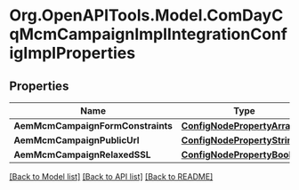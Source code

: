 # Org.OpenAPITools.Model.ComDayCqMcmCampaignImplIntegrationConfigImplProperties
## Properties

Name | Type | Description | Notes
------------ | ------------- | ------------- | -------------
**AemMcmCampaignFormConstraints** | [**ConfigNodePropertyArray**](ConfigNodePropertyArray.md) |  | [optional] 
**AemMcmCampaignPublicUrl** | [**ConfigNodePropertyString**](ConfigNodePropertyString.md) |  | [optional] 
**AemMcmCampaignRelaxedSSL** | [**ConfigNodePropertyBoolean**](ConfigNodePropertyBoolean.md) |  | [optional] 

[[Back to Model list]](../README.md#documentation-for-models) [[Back to API list]](../README.md#documentation-for-api-endpoints) [[Back to README]](../README.md)

